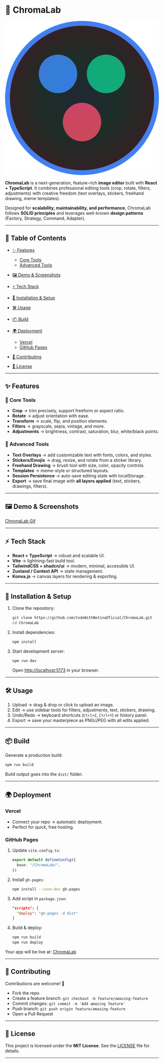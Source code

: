 # 🎨 ChromaLab

![ChromaLab Logo](public/chromalab.svg)

**ChromaLab** is a next-generation, feature-rich **image editor** built with **React + TypeScript**.
It combines professional editing tools (crop, rotate, filters, adjustments) with creative freedom (text overlays, stickers, freehand drawing, meme templates).

Designed for **scalability, maintainability, and performance**, ChromaLab follows **SOLID principles** and leverages well-known **design patterns** (Factory, Strategy, Command, Adapter).

---

## 📑 Table of Contents

* [✨ Features](#-features)

  * [Core Tools](#core-tools)
  * [Advanced Tools](#advanced-tools)
* [🖼 Demo & Screenshots](#-demo--screenshots)
* [⚡ Tech Stack](#-tech-stack)
* [🚀 Installation & Setup](#-installation--setup)
* [🛠 Usage](#-usage)
* [📦 Build](#-build)
* [🌍 Deployment](#-deployment)

  * [Vercel](#vercel)
  * [GitHub Pages](#github-pages)
* [🤝 Contributing](#-contributing)
* [📜 License](#-license)

---

## ✨ Features

### 🧰 Core Tools

* **Crop** → trim precisely, support freeform or aspect ratio.
* **Rotate** → adjust orientation with ease.
* **Transform** → scale, flip, and position elements.
* **Filters** → grayscale, sepia, vintage, and more.
* **Adjustments** → brightness, contrast, saturation, blur, white/black points.

### 🎨 Advanced Tools

* **Text Overlays** → add customizable text with fonts, colors, and styles.
* **Stickers/Emojis** → drag, resize, and rotate from a sticker library.
* **Freehand Drawing** → brush tool with size, color, opacity controls.
* **Templates** → meme-style or structured layouts.
* **Session Persistence** → auto-save editing state with localStorage.
* **Export** → save final image with **all layers applied** (text, stickers, drawings, filters).

---

## 🖼 Demo & Screenshots

[ChromaLab Gif](!src/assets/ChromaLab.gif)

---

## ⚡ Tech Stack

* **React + TypeScript** → robust and scalable UI.
* **Vite** → lightning-fast build tool.
* **TailwindCSS + shadcn/ui** → modern, minimal, accessible UI.
* **Zustand / Context API** → state management.
* **Konva.js** → canvas layers for rendering & exporting.

---

## 🚀 Installation & Setup

1. Clone the repository:

   ```bash
   git clone https://github.com/CodeWithBotinaOficial/ChromaLab.git
   cd ChromaLab
   ```

2. Install dependencies:

   ```bash
   npm install
   ```

3. Start development server:

   ```bash
   npm run dev
   ```

   Open [http://localhost:5173](http://localhost:5173) in your browser.

---

## 🛠 Usage

1. Upload → drag & drop or click to upload an image.
2. Edit → use sidebar tools for filters, adjustments, text, stickers, drawing.
3. Undo/Redo → keyboard shortcuts (`Ctrl+Z`, `Ctrl+Y`) or history panel.
4. Export → save your masterpiece as PNG/JPEG with all edits applied.

---

## 📦 Build

Generate a production build:

```bash
npm run build
```

Build output goes into the `dist/` folder.

---

## 🌍 Deployment

### Vercel

* Connect your repo → automatic deployment.
* Perfect for quick, free hosting.

### GitHub Pages

1. Update `vite.config.ts`:

   ```ts
   export default defineConfig({
     base: "/ChromaLab/",
   })
   ```
2. Install `gh-pages`:

   ```bash
   npm install --save-dev gh-pages
   ```
3. Add script in `package.json`:

   ```json
   "scripts": {
     "deploy": "gh-pages -d dist"
   }
   ```
4. Build & deploy:

   ```bash
   npm run build
   npm run deploy
   ```

Your app will be live at:
[ChromaLab](https://codewithbotinaoficial.github.io/ChromaLab)

---

## 🤝 Contributing

Contributions are welcome! 🎉

* Fork the repo
* Create a feature branch: `git checkout -b feature/amazing-feature`
* Commit changes: `git commit -m 'Add amazing feature'`
* Push branch: `git push origin feature/amazing-feature`
* Open a Pull Request

---

## 📜 License

This project is licensed under the **MIT License**.
See the [LICENSE](./LICENSE) file for details.

---

